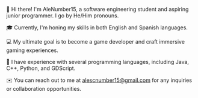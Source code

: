 👋 Hi there! I'm AleNumber15, a software engineering student and aspiring junior programmer. I go by He/Him pronouns.

🎓 Currently, I'm honing my skills in both English and Spanish languages.

💻 My ultimate goal is to become a game developer and craft immersive gaming experiences.

🚀 I have experience with several programming languages, including Java, C++, Python, and GDScript.

✉️ You can reach out to me at alescnumber15@gmail.com for any inquiries or collaboration opportunities.

<!---
AleNumber15/AleNumber15 is a ✨ special ✨ repository because its `README.md` (this file) appears on your GitHub profile.
You can click the Preview link to take a look at your changes.
--->
